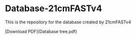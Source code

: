 # Database-21cmFASTv4

This is the repository for the database created by 21cmFASTv4

[Download PDF](Database tree.pdf)
